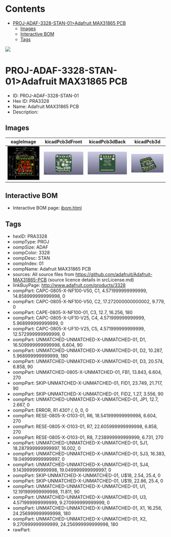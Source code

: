 



Contents
========

* [PROJ-ADAF-3328-STAN-01>Adafruit MAX31865 PCB](#proj-adaf-3328-stan-01adafruit-max31865-pcb)
	* [Images](#images)
	* [Interactive BOM](#interactive-bom)
	* [Tags](#tags)
  
![][im]
# PROJ-ADAF-3328-STAN-01>Adafruit MAX31865 PCB

- ID: PROJ-ADAF-3328-STAN-01
- Hex ID: PRA3328
- Name: Adafruit MAX31865 PCB
- Description: 

## Images
  
  

|eagleImage|kicadPcb3dFront|kicadPcb3dBack|kicadPcb3d|
| :---: | :---: | :---: | :---: |
|[![eagleImage](eagleImage_140.png)](eagleImage_600.png)|[![kicadPcb3dFront](kicadPcb3dFront_140.png)](kicadPcb3dFront_600.png)|[![kicadPcb3dBack](kicadPcb3dBack_140.png)](kicadPcb3dBack_600.png)|[![kicadPcb3d](kicadPcb3d_140.png)](kicadPcb3d_600.png)|

## Interactive BOM

- Interactive BOM page: [ibom.html](kicad/bom/ibom.html)

## Tags

- hexID: PRA3328
- oompType: PROJ
- oompSize: ADAF
- oompColor: 3328
- oompDesc: STAN
- oompIndex: 01
- oompName: Adafruit MAX31865 PCB
- sources: All source files from https://github.com/adafruit/Adafruit-MAX31865-PCB (source licence details in srcLicense.md)
- linkBuyPage: http://www.adafruit.com/products/3328
- oompPart: CAPC-0805-X-NF100-V50, C1, 4.571999999999999, 14.858999999999998, 0
- oompPart: CAPC-0805-X-NF100-V50, C2, 17.272000000000002, 9.779, 0
- oompPart: CAPE-0805-X-NF100-01, C3, 12.7, 16.256, 180
- oompPart: CAPC-0805-X-UF10-V25, C4, 4.571999999999999, 5.968999999999999, 0
- oompPart: CAPC-0805-X-UF10-V25, C5, 4.571999999999999, 12.572999999999999, 0
- oompPart: UNMATCHED-UNMATCHED-X-UNMATCHED-01, D1, 16.509999999999998, 6.604, 90
- oompPart: UNMATCHED-UNMATCHED-X-UNMATCHED-01, D2, 10.287, 5.968999999999999, 180
- oompPart: UNMATCHED-UNMATCHED-X-UNMATCHED-01, D3, 20.574, 6.858, 90
- oompPart: UNMATCHED-0805-X-UNMATCHED-01, FB1, 13.843, 6.604, 270
- oompPart: SKIP-UNMATCHED-X-UNMATCHED-01, FID1, 23.749, 21.717, 90
- oompPart: SKIP-UNMATCHED-X-UNMATCHED-01, FID2, 1.27, 3.556, 90
- oompPart: UNMATCHED-UNMATCHED-X-UNMATCHED-01, JP1, 12.7, 2.667, 0
- oompPart: ERROR, R1 430? /, 0, 0, 0
- oompPart: RESE-0805-X-O103-01, R6, 18.541999999999998, 6.604, 270
- oompPart: RESE-0805-X-O103-01, R7, 22.605999999999998, 6.858, 270
- oompPart: RESE-0805-X-O103-01, R8, 7.238999999999999, 6.731, 270
- oompPart: UNMATCHED-UNMATCHED-X-UNMATCHED-01, SJ1, 18.287999999999997, 16.002, 0
- oompPart: UNMATCHED-UNMATCHED-X-UNMATCHED-01, SJ3, 16.383, 19.049999999999997, 0
- oompPart: UNMATCHED-UNMATCHED-X-UNMATCHED-01, SJ4, 9.143999999999998, 19.049999999999997, 0
- oompPart: SKIP-UNMATCHED-X-UNMATCHED-01, U$18, 2.54, 25.4, 0
- oompPart: SKIP-UNMATCHED-X-UNMATCHED-01, U$19, 22.86, 25.4, 0
- oompPart: UNMATCHED-UNMATCHED-X-UNMATCHED-01, U1, 12.191999999999998, 11.811, 90
- oompPart: UNMATCHED-UNMATCHED-X-UNMATCHED-01, U3, 4.571999999999999, 9.270999999999999, 0
- oompPart: UNMATCHED-UNMATCHED-X-UNMATCHED-01, X1, 16.256, 24.256999999999998, 180
- oompPart: UNMATCHED-UNMATCHED-X-UNMATCHED-01, X2, 9.270999999999999, 24.256999999999998, 180
- rawPart: 



[im]: kicadPcb3d_450.png
